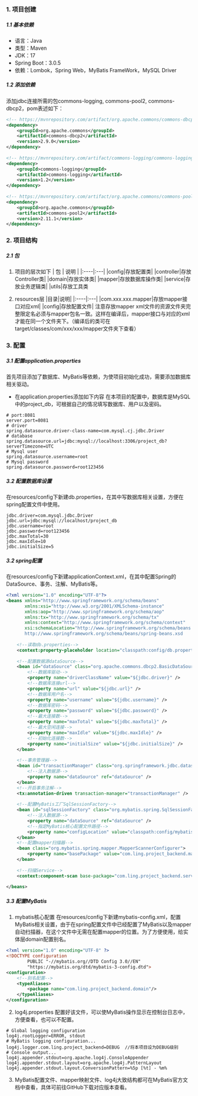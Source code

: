 ### 1. 项目创建
##### 1.1 基本依赖
- 语言：Java
- 类型：Maven
- JDK：17
- Spring Boot：3.0.5
- 依赖：Lombok，Spring Web，MyBatis FrameWork，MySQL Driver

##### 1.2 添加依赖
添加jdbc连接所需的包commons-logging, commons-pool2, commons-dbcp2，pom表述如下：
```xml
<!-- https://mvnrepository.com/artifact/org.apache.commons/commons-dbcp2 -->  
<dependency>  
    <groupId>org.apache.commons</groupId>  
    <artifactId>commons-dbcp2</artifactId>  
    <version>2.9.0</version>  
</dependency>  
  
<!-- https://mvnrepository.com/artifact/commons-logging/commons-logging -->  
<dependency>  
    <groupId>commons-logging</groupId>  
    <artifactId>commons-logging</artifactId>  
    <version>1.2</version>  
</dependency>  
  
<!-- https://mvnrepository.com/artifact/org.apache.commons/commons-pool2 -->  
<dependency>  
    <groupId>org.apache.commons</groupId>  
    <artifactId>commons-pool2</artifactId>  
    <version>2.11.1</version>  
</dependency>
```

### 2. 项目结构
##### 2.1 包
1. 项目的层次如下
|   包   |   说明   |
|:----|:---|
|config|存放配置类|
|controller|存放Controller类|
|domain|存放实体类|
|mapper|存放数据库操作类|
|service|存放业务逻辑类|
|utils|存放工具类

2. resources层
|目录|说明|
|:----|:---|
|com.xxx.xxx.mapper|存放mapper接口对应xml|
|config|存放配置文件|
注意存放mapper xml文件的资源文件夹完整限定名必须与mapper包名一致。这样在编译后，mapper接口与对应的xml才能在同一个文件夹下。（编译后的类可在target/classes/com/xxx/xxx/mapper文件夹下查看）

### 3. 配置
##### 3.1 配置application.properties
首先项目添加了数据库、MyBatis等依赖，为使项目初始化成功，需要添加数据库相关驱动。
- 在application.properties添加如下内容
在本项目的配置中，数据库是MySQL中的project_db，可根据自己的情况填写数据库、用户以及密码。
```properties
# port:8081  
server.port=8081  
# driver  
spring.datasource.driver-class-name=com.mysql.cj.jdbc.Driver  
# database  
spring.datasource.url=jdbc:mysql://localhost:3306/project_db?serverTimezone=UTC  
# Mysql user  
spring.datasource.username=root  
# Mysql password  
spring.datasource.password=root123456
```

##### 3.2 配置数据库设置
在resources/config下新建db.properties，在其中写数据库相关设置，方便在spring配置文件中使用。
```db.properties
jdbc.driver=com.mysql.jdbc.Driver  
jdbc.url=jdbc:mysql://localhost/project_db  
jdbc.username=root  
jdbc.password=root123456  
jdbc.maxTotal=30  
jdbc.maxIdle=10  
jdbc.initialSize=5
```

##### 3.2 spring配置
在resources/config下新建applicationContext.xml，在其中配置Spring的DataSource、事务、注解、MyBatis等。
```xml
<?xml version="1.0" encoding="UTF-8"?>  
<beans xmlns="http://www.springframework.org/schema/beans"  
       xmlns:xsi="http://www.w3.org/2001/XMLSchema-instance"  
       xmlns:aop="http://www.springframework.org/schema/aop"  
       xmlns:tx="http://www.springframework.org/schema/tx"  
       xmlns:context="http://www.springframework.org/schema/context"  
       xsi:schemaLocation="http://www.springframework.org/schema/beans  
       http://www.springframework.org/schema/beans/spring-beans.xsd       http://www.springframework.org/schema/aop       http://www.springframework.org/schema/aop/spring-aop.xsd       http://www.springframework.org/schema/tx       http://www.springframework.org/schema/tx/spring-tx.xsd       http://www.springframework.org/schema/context       http://www.springframework.org/schema/context/spring-context.xsd">  
  
    <!--读取db.properties-->  
    <context:property-placeholder location="classpath:config/db.properties" />  
  
    <!--配置数据源dataSource-->  
    <bean id="dataSource" class="org.apache.commons.dbcp2.BasicDataSource">  
        <!--数据库驱动-->  
        <property name="driverClassName" value="${jdbc.driver}" />  
        <!--数据库连接url-->  
        <property name="url" value="${jdbc.url}" />  
        <!--数据库用户名-->  
        <property name="username" value="${jdbc.username}" />  
        <!--数据库密码-->  
        <property name="password" value="${jdbc.password}" />  
        <!--最大连接数-->  
        <property name="maxTotal" value="${jdbc.maxTotal}" />  
        <!--最大空闲连接-->  
        <property name="maxIdle" value="${jdbc.maxIdle}" />  
        <!--初始化连接数-->  
        <property name="initialSize" value="${jdbc.initialSize}" />  
    </bean>  
  
    <!--事务管理器-->  
    <bean id="transactionManager" class="org.springframework.jdbc.datasource.DataSourceTransactionManager">  
        <!--注入数据源-->  
        <property name="dataSource" ref="dataSource" />  
    </bean>  
    <!--开启事务注解-->  
    <tx:annotation-driven transaction-manager="transactionManager" />  
  
    <!--配置MyBatis工厂SqlSessionFactory-->  
    <bean id="sqlSessionFactory" class="org.mybatis.spring.SqlSessionFactoryBean">  
        <!--注入数据源-->  
        <property name="dataSource" ref="dataSource" />  
        <!--指定MyBatis核心配置文件路径-->  
        <property name="configLocation" value="classpath:config/mybatis-config.xml" />  
    </bean>  
    <!--配置mapper扫描器-->  
    <bean class="org.mybatis.spring.mapper.MapperScannerConfigurer">  
        <property name="basePackage" value="com.ling.project_backend.mapper" />  
    </bean>  
  
    <!--扫描Service-->  
    <context:component-scan base-package="com.ling.project_backend.service" />  
  
</beans>
```

##### 3.3 配置MyBatis
1. mybatis核心配置
在resources/config下新建mybatis-config.xml，配置MyBatis相关设置，由于在spring配置文件中已经配置了MyBatis以及mapper自动扫描器，在这个文件中无需在配置mapper的位置。为了方便使用，给实体层domain配置别名。
```xml
<?xml version="1.0" encoding="UTF-8" ?>  
<!DOCTYPE configuration  
        PUBLIC "-//mybatis.org//DTD Config 3.0//EN"  
        "https://mybatis.org/dtd/mybatis-3-config.dtd">  
<configuration>  
    <!--别名配置-->  
    <typeAliases>  
        <package name="com.ling.project_backend.domain"/>  
    </typeAliases>  
</configuration>
```

2. log4j.properties
配置好该文件，可以使MyBatis操作显示在控制台日志中，方便查看，也可以不配置。
```properties
# Global logging configuration  
log4j.rootLogger=ERROR, stdout  
# MyBatis logging configuration...  
log4j.logger.com.ling.project_backend=DEBUG  //将本项目设为DEBUG级别
# Console output...  
log4j.appender.stdout=org.apache.log4j.ConsoleAppender  
log4j.appender.stdout.layout=org.apache.log4j.PatternLayout  
log4j.appender.stdout.layout.ConversionPattern=%5p [%t] - %m%
```

3. MyBatis配置文件、mapper映射文件、log4j大致结构都可在MyBatis官方文档中查看，具体可前往GitHub下载对应版本查看。
